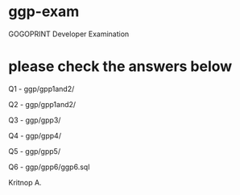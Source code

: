 # ggp-exam
GOGOPRINT Developer Examination

# please check the answers below 

Q1 - ggp/gpp1and2/

Q2 - ggp/gpp1and2/

Q3 - ggp/gpp3/

Q4 - ggp/gpp4/

Q5 - ggp/gpp5/

Q6 - ggp/gpp6/ggp6.sql

Kritnop A.
